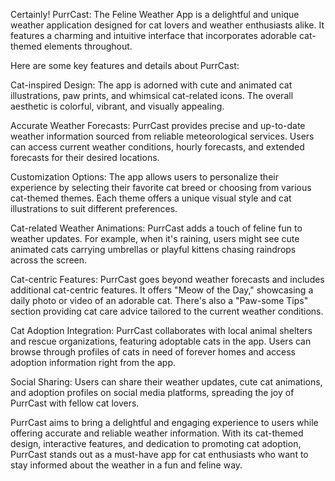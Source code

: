 Certainly! PurrCast: The Feline Weather App is a delightful and unique weather application designed for cat lovers and weather enthusiasts alike. It features a charming and intuitive interface that incorporates adorable cat-themed elements throughout.

Here are some key features and details about PurrCast:

Cat-inspired Design: The app is adorned with cute and animated cat illustrations, paw prints, and whimsical cat-related icons. The overall aesthetic is colorful, vibrant, and visually appealing.

Accurate Weather Forecasts: PurrCast provides precise and up-to-date weather information sourced from reliable meteorological services. Users can access current weather conditions, hourly forecasts, and extended forecasts for their desired locations.

Customization Options: The app allows users to personalize their experience by selecting their favorite cat breed or choosing from various cat-themed themes. Each theme offers a unique visual style and cat illustrations to suit different preferences.

Cat-related Weather Animations: PurrCast adds a touch of feline fun to weather updates. For example, when it's raining, users might see cute animated cats carrying umbrellas or playful kittens chasing raindrops across the screen.

Cat-centric Features: PurrCast goes beyond weather forecasts and includes additional cat-centric features. It offers "Meow of the Day," showcasing a daily photo or video of an adorable cat. There's also a "Paw-some Tips" section providing cat care advice tailored to the current weather conditions.

Cat Adoption Integration: PurrCast collaborates with local animal shelters and rescue organizations, featuring adoptable cats in the app. Users can browse through profiles of cats in need of forever homes and access adoption information right from the app.

Social Sharing: Users can share their weather updates, cute cat animations, and adoption profiles on social media platforms, spreading the joy of PurrCast with fellow cat lovers.

PurrCast aims to bring a delightful and engaging experience to users while offering accurate and reliable weather information. With its cat-themed design, interactive features, and dedication to promoting cat adoption, PurrCast stands out as a must-have app for cat enthusiasts who want to stay informed about the weather in a fun and feline way.
